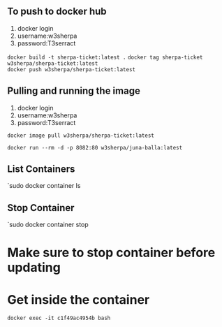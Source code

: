 
## To push to docker hub  
1. docker login
2. username:w3sherpa
3. password:T3serract

`docker build -t sherpa-ticket:latest .`
`docker tag sherpa-ticket w3sherpa/sherpa-ticket:latest`  
`docker push w3sherpa/sherpa-ticket:latest`  


## Pulling and running the image   
1. docker login
2. username:w3sherpa
3. password:T3serract  

`docker image pull w3sherpa/sherpa-ticket:latest`

`docker run --rm -d -p 8082:80 w3sherpa/juna-balla:latest`

## List Containers
`sudo docker container ls

## Stop Container
`sudo docker container stop <contianer-id>

# Make sure to stop container before updating

# Get inside the container
`docker exec -it c1f49ac4954b bash`